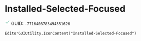 # Installed-Selected-Focused
![](/img/Installed-Selected-Focused.png)
GUID: `-7716403783494551626`
```
EditorGUIUtility.IconContent("Installed-Selected-Focused")
```
